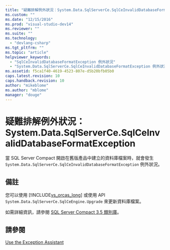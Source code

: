 ```yaml
---
title: "疑難排解例外狀況：System.Data.SqlServerCe.SqlCeInvalidDatabaseFormatException | Microsoft Docs"
ms.custom: ""
ms.date: "12/15/2016"
ms.prod: "visual-studio-dev14"
ms.reviewer: ""
ms.suite: ""
ms.technology: 
  - "devlang-csharp"
ms.tgt_pltfrm: ""
ms.topic: "article"
helpviewer_keywords: 
  - "SqlCeInvalidDatabaseFormatException 例外狀況"
  - "System.Data.SqlServerCe.SqlCeInvalidDatabaseFormatException 例外狀況"
ms.assetid: f5ca1f40-4619-4523-807e-d5b20bfb05b0
caps.latest.revision: 10
caps.handback.revision: 10
author: "mikeblome"
ms.author: "mblome"
manager: "douge"
---
```

# 疑難排解例外狀況：System.Data.SqlServerCe.SqlCeInvalidDatabaseFormatException
當 SQL Server Compact 開啟在舊版產品中建立的資料庫檔案時，就會發生 `System.Data.SqlServerCe.SqlCeInvalidDatabaseFormatException` 例外狀況。  
  
## 備註  
 您可以使用 [!INCLUDE[vs_orcas_long](../debugger/includes/vs_orcas_long_md.md)] 或使用 API `System.Data.SqlServerCe.SqlCeEngine.Upgrade` 來更新資料庫檔案。  
  
 如需詳細資訊，請參閱 [SQL Server Compact 3.5 類別庫](http://go.microsoft.com/fwlink/?LinkID=102595)。  
  
## 請參閱  
 [Use the Exception Assistant](../Topic/How%20to:%20Use%20the%20Exception%20Assistant.md)